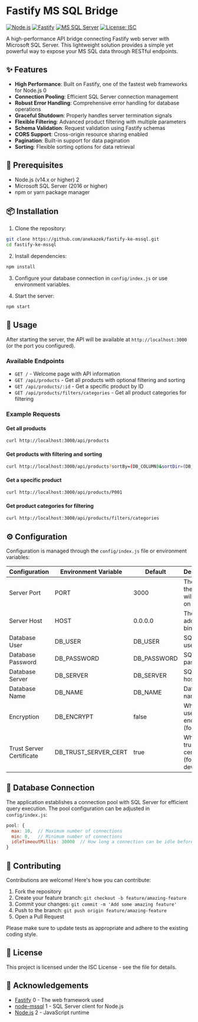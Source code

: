 # Fastify MS SQL Bridge

[![Node.js](https://img.shields.io/badge/Node.js-339933?style=for-the-badge&logo=nodedotjs&logoColor=white)](https://nodejs.org/) <mcreference link="https://nodejs.org/" index="2"></mcreference>
[![Fastify](https://img.shields.io/badge/Fastify-000000?style=for-the-badge&logo=fastify&logoColor=white)](https://www.fastify.io/) <mcreference link="https://www.fastify.io/" index="0"></mcreference>
[![MS SQL Server](https://img.shields.io/badge/Microsoft%20SQL%20Server-CC2927?style=for-the-badge&logo=microsoft%20sql%20server&logoColor=white)](https://www.microsoft.com/en-us/sql-server)
[![License: ISC](https://img.shields.io/badge/License-ISC-blue.svg?style=for-the-badge)](https://opensource.org/licenses/ISC)

A high-performance API bridge connecting Fastify web server with Microsoft SQL Server. This lightweight solution provides a simple yet powerful way to expose your MS SQL data through RESTful endpoints.

## ✨ Features

- **High Performance**: Built on Fastify, one of the fastest web frameworks for Node.js <mcreference link="https://www.fastify.io/" index="0">0</mcreference>
- **Connection Pooling**: Efficient SQL Server connection management
- **Robust Error Handling**: Comprehensive error handling for database operations
- **Graceful Shutdown**: Properly handles server termination signals
- **Flexible Filtering**: Advanced product filtering with multiple parameters
- **Schema Validation**: Request validation using Fastify schemas
- **CORS Support**: Cross-origin resource sharing enabled
- **Pagination**: Built-in support for data pagination
- **Sorting**: Flexible sorting options for data retrieval

## 🔧 Prerequisites

- Node.js (v14.x or higher) <mcreference link="https://nodejs.org/" index="2">2</mcreference>
- Microsoft SQL Server (2016 or higher)
- npm or yarn package manager

## 📦 Installation

1. Clone the repository:

```bash
git clone https://github.com/anekazek/fastify-ke-mssql.git
cd fastify-ke-mssql
```

2. Install dependencies:

```bash
npm install
```

3. Configure your database connection in `config/index.js` or use environment variables.

4. Start the server:

```bash
npm start
```

## 🚀 Usage

After starting the server, the API will be available at `http://localhost:3000` (or the port you configured).

### Available Endpoints

- `GET /` - Welcome page with API information
- `GET /api/products` - Get all products with optional filtering and sorting
- `GET /api/products/:id` - Get a specific product by ID
- `GET /api/products/filters/categories` - Get all product categories for filtering

### Example Requests

#### Get all products

```bash
curl http://localhost:3000/api/products
```

#### Get products with filtering and sorting

```bash
curl http://localhost:3000/api/products?sortBy=(DB_COLUMN)&sortDir=(DB_COLUMN)&(DB_COLUMN)=(VALUE)
```

#### Get a specific product

```bash
curl http://localhost:3000/api/products/P001
```

#### Get product categories for filtering

```bash
curl http://localhost:3000/api/products/filters/categories
```

## ⚙️ Configuration

Configuration is managed through the `config/index.js` file or environment variables:

| Configuration | Environment Variable | Default | Description |
|---------------|---------------------|---------|-------------|
| Server Port | PORT | 3000 | The port the server will listen on |
| Server Host | HOST | 0.0.0.0 | The host address to bind to |
| Database User | DB_USER | DB_USER | SQL Server username |
| Database Password | DB_PASSWORD | DB_PASSWORD | SQL Server password |
| Database Server | DB_SERVER | DB_SERVER | SQL Server hostname |
| Database Name | DB_NAME | DB_NAME | Database name |
| Encryption | DB_ENCRYPT | false | Whether to use encryption (for Azure) |
| Trust Server Certificate | DB_TRUST_SERVER_CERT | true | Whether to trust server certificate (for local dev) |

## 🔄 Database Connection

The application establishes a connection pool with SQL Server for efficient query execution. The pool configuration can be adjusted in `config/index.js`:

```javascript
pool: {
  max: 10,  // Maximum number of connections
  min: 0,   // Minimum number of connections
  idleTimeoutMillis: 30000  // How long a connection can be idle before being removed
}
```

## 🤝 Contributing

Contributions are welcome! Here's how you can contribute:

1. Fork the repository
2. Create your feature branch: `git checkout -b feature/amazing-feature`
3. Commit your changes: `git commit -m 'Add some amazing feature'`
4. Push to the branch: `git push origin feature/amazing-feature`
5. Open a Pull Request

Please make sure to update tests as appropriate and adhere to the existing coding style.

## 📝 License

This project is licensed under the ISC License - see the <mcfile name="LICENSE" path="d:\Database\fastify-mssql-bridge-docker\LICENSE"></mcfile> file for details.

## 🙏 Acknowledgements

- [Fastify](https://www.fastify.io/) <mcreference link="https://www.fastify.io/" index="0">0</mcreference> - The web framework used
- [node-mssql](https://github.com/tediousjs/node-mssql) <mcreference link="https://github.com/tediousjs/node-mssql" index="1">1</mcreference> - SQL Server client for Node.js
- [Node.js](https://nodejs.org/) <mcreference link="https://nodejs.org/" index="2">2</mcreference> - JavaScript runtime
